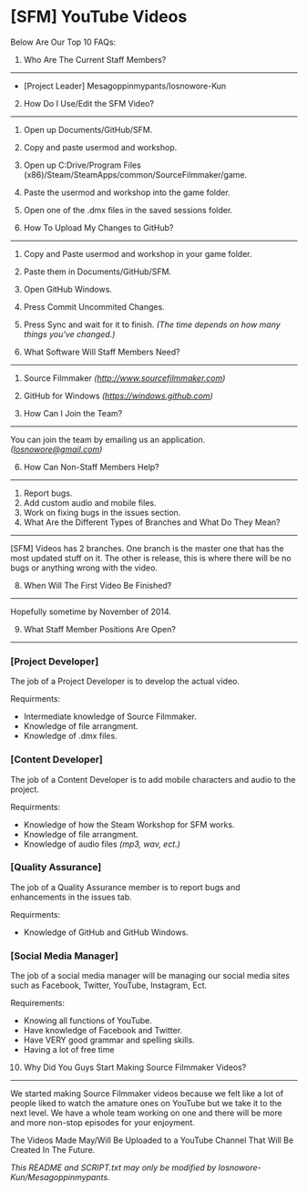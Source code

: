 [SFM] YouTube Videos 
====================
Below Are Our Top 10 FAQs:

1. Who Are The Current Staff Members?
-------------------------------------
- [Project Leader] Mesagoppinmypants/Iosnowore-Kun

2. How Do I Use/Edit the SFM Video?
-----------------------------------
1. Open up Documents/GitHub/SFM.
2. Copy and paste usermod and workshop.
3. Open up C:Drive/Program Files (x86)/Steam/SteamApps/common/SourceFilmmaker/game.
4. Paste the usermod and workshop into the game folder.
5. Open one of the .dmx files in the saved sessions folder.

3. How To Upload My Changes to GitHub?
--------------------------------------
1. Copy and Paste usermod and workshop in your game folder.
2. Paste them in Documents/GitHub/SFM.
3. Open GitHub Windows.
4. Press Commit Uncommited Changes.
5. Press Sync and wait for it to finish. *(The time depends on how many things you've changed.)*

4. What Software Will Staff Members Need?
-----------------------------
1. Source Filmmaker *(http://www.sourcefilmmaker.com)*
2. GitHub for Windows *(https://windows.github.com)*

5. How Can I Join the Team?
---------------------------
You can join the team by emailing us an application. *(Iosnowore@gmail.com)*

6. How Can Non-Staff Members Help?
----------------------------------
1. Report bugs.
2. Add custom audio and mobile files.
3. Work on fixing bugs in the issues section.
4. What Are the Different Types of Branches and What Do They Mean?
------------------------------------------------------------------
[SFM] Videos has 2 branches. One branch is the master one that has the most updated stuff on it.
The other is release, this is where there will be no bugs or anything wrong with the video.

8. When Will The First Video Be Finished?
-----------------------------------------
Hopefully sometime by November of 2014.

9. What Staff Member Positions Are Open?
----------------------------------------
### [Project Developer]
The job of a Project Developer is to develop the actual video.

Requirments:
- Intermediate knowledge of Source Filmmaker.
- Knowledge of file arrangment.
- Knowledge of .dmx files.

### [Content Developer]
The job of a Content Developer is to add mobile characters and audio to the project.

Requirments:
- Knowledge of how the Steam Workshop for SFM works.
- Knowledge of file arrangment.
- Knowledge of audio files *(mp3, wav, ect.)*

### [Quality Assurance]
The job of a Quality Assurance member is to report bugs and enhancements in the issues tab.

Requirments:
- Knowledge of GitHub and GitHub Windows.

### [Social Media Manager]
The job of a social media manager will be managing our social media sites such as Facebook,
Twitter, YouTube, Instagram, Ect.

Requirements:
- Knowing all functions of YouTube.
- Have knowledge of Facebook and Twitter.
- Have VERY good grammar and spelling skills.
- Having a lot of free time

10. Why Did You Guys Start Making Source Filmmaker Videos?
----------------------------------------------------------
We started making Source Filmmaker videos because we felt like a lot of people liked to watch the amature ones on YouTube
but we take it to the next level. We have a whole team working on one and there will be more and more non-stop episodes
for your enjoyment.

The Videos Made May/Will Be Uploaded to a YouTube Channel That Will Be Created In The Future.

*This README and SCRIPT.txt may only be modified by Iosnowore-Kun/Mesagoppinmypants.*
